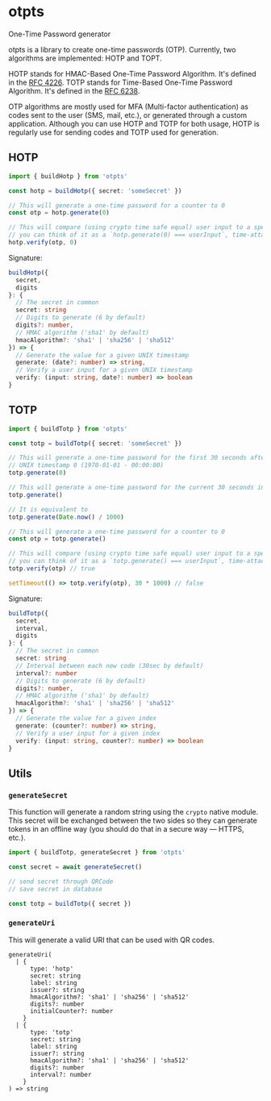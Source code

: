 # otpts

One-Time Password generator

otpts is a library to create one-time passwords (OTP). Currently, two algorithms are implemented: HOTP and TOPT.

HOTP stands for HMAC-Based One-Time Password Algorithm. It's defined in the [RFC 4226](https://tools.ietf.org/html/rfc4226).
TOTP stands for Time-Based One-Time Password Algorithm. It's defined in the [RFC 6238](https://tools.ietf.org/html/rfc6238).

OTP algorithms are mostly used for MFA (Multi-factor authentication) as codes sent to the user (SMS, mail, etc.), or generated through a custom application.
Although you can use HOTP and TOTP for both usage, HOTP is regularly use for sending codes and TOTP used for generation.

## HOTP

```ts
import { buildHotp } from 'otpts'

const hotp = buildHotp({ secret: 'someSecret' })

// This will generate a one-time password for a counter to 0
const otp = hotp.generate(0)

// This will compare (using crypto time safe equal) user input to a specific counter value
// you can think of it as a `hotp.generate(0) === userInput`, time-attack safe
hotp.verify(otp, 0)
```

Signature:
```ts
buildHotp({
  secret,
  digits
}: {
  // The secret in common
  secret: string
  // Digits to generate (6 by default)
  digits?: number,
  // HMAC algorithm ('sha1' by default)
  hmacAlgorithm?: 'sha1' | 'sha256' | 'sha512'
}) => {
  // Generate the value for a given UNIX timestamp
  generate: (date?: number) => string,
  // Verify a user input for a given UNIX timestamp
  verify: (input: string, date?: number) => boolean
}
```

## TOTP

```ts
import { buildTotp } from 'otpts'

const totp = buildTotp({ secret: 'someSecret' })

// This will generate a one-time password for the first 30 seconds after the
// UNIX timestamp 0 (1970-01-01 - 00:00:00)
totp.generate(0)

// This will generate a one-time password for the current 30 seconds interval
totp.generate()

// It is equivalent to
totp.generate(Date.now() / 1000)

// This will generate a one-time password for a counter to 0
const otp = totp.generate()

// This will compare (using crypto time safe equal) user input to a specific counter value
// you can think of it as a `totp.generate() === userInput`, time-attack safe
totp.verify(otp) // true

setTimeout(() => totp.verify(otp), 30 * 1000) // false
```

Signature:
```ts
buildTotp({
  secret,
  interval,
  digits
}: {
  // The secret in common
  secret: string
  // Interval between each new code (30sec by default)
  interval?: number
  // Digits to generate (6 by default)
  digits?: number,
  // HMAC algorithm ('sha1' by default)
  hmacAlgorithm?: 'sha1' | 'sha256' | 'sha512'
}) => {
  // Generate the value for a given index
  generate: (counter?: number) => string,
  // Verify a user input for a given index
  verify: (input: string, counter?: number) => boolean
}
```

## Utils

### `generateSecret`

This function will generate a random string using the `crypto` native module. This secret will be exchanged between the two sides so they can generate tokens in an offline way (you should do that in a secure way — HTTPS, etc.).

```ts
import { buildTotp, generateSecret } from 'otpts'

const secret = await generateSecret()

// send secret through QRCode
// save secret in database

const totp = buildTotp({ secret })
```

### `generateUri`

This will generate a valid URI that can be used with QR codes.

```
generateUri(
  | {
      type: 'hotp'
      secret: string
      label: string
      issuer?: string
      hmacAlgorithm?: 'sha1' | 'sha256' | 'sha512'
      digits?: number
      initialCounter?: number
    }
  | {
      type: 'totp'
      secret: string
      label: string
      issuer?: string
      hmacAlgorithm?: 'sha1' | 'sha256' | 'sha512'
      digits?: number
      interval?: number
    }
) => string
```
